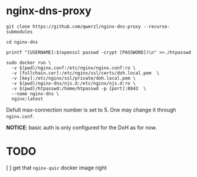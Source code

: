 # nginx-dns-proxy
```
git clone https://github.com/qwerzl/nginx-dns-proxy --recurse-submodules

cd nginx-dns

printf "[USERNAME]:$(openssl passwd -crypt [PASSWORD])\n" >>./htpasswd

sudo docker run \
  -v $(pwd)/nginx.conf:/etc/nginx/nginx.conf:ro \
  -v [fullchain.cer]:/etc/nginx/ssl/certs/doh.local.pem  \
  -v [key]:/etc/nginx/ssl/private/doh.local.pem \
  -v $(pwd)/nginx-dns/njs.d:/etc/nginx/njs.d:ro \
  -v $(pwd)/htpasswd:/home/htpasswd -p [port]:8043  \
  --name nginx-dns \
  nginx:latest
```

Defult max-connection number is set to 5. One may change it through `nginx.conf`.

**NOTICE**: basic auth is only configured for the DoH as for now.

# TODO
[ ] get that `nginx-quic` docker image right
